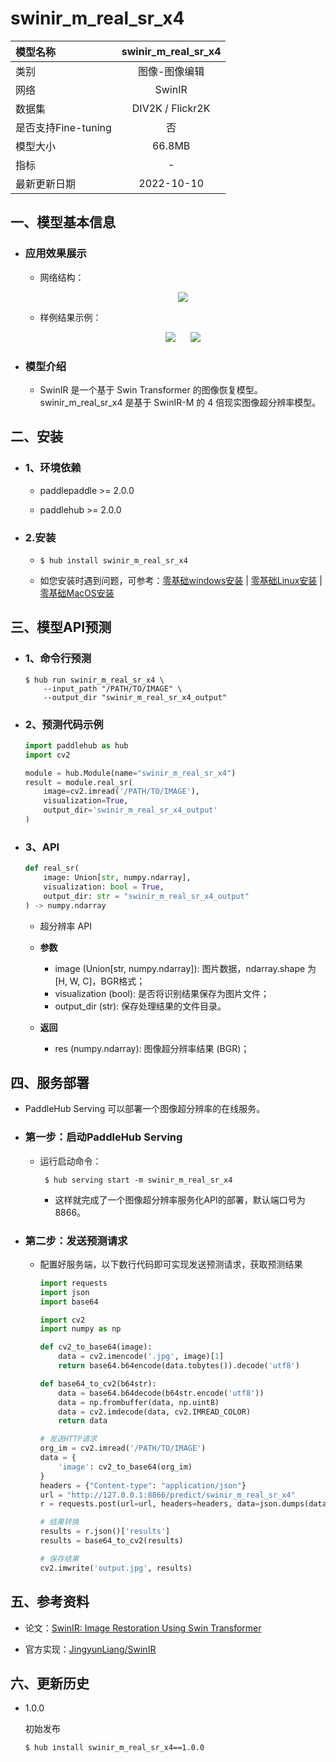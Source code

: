 # swinir_m_real_sr_x4

|模型名称|swinir_m_real_sr_x4|
| :--- | :---: |
|类别|图像-图像编辑|
|网络|SwinIR|
|数据集|DIV2K / Flickr2K|
|是否支持Fine-tuning|否|
|模型大小|66.8MB|
|指标|-|
|最新更新日期|2022-10-10|


## 一、模型基本信息

- ### 应用效果展示

  - 网络结构：
      <p align="center">
      <img src="https://ai-studio-static-online.cdn.bcebos.com/b3c6bfc3dfc14078adcf3dc19acaf04acd4b064770384e2bbd8865697c7dbc91" hspace='10'/> <br />
      </p>

  - 样例结果示例：
      <p align="center">
      <img src="https://ai-studio-static-online.cdn.bcebos.com/c5517af6c3f944c4b281aedc417a4f8c02c0a969d0dd494c9106c4ff2709fc2f" hspace='10'/>
      <img src="https://ai-studio-static-online.cdn.bcebos.com/183c5821029f45bbb78d1700ab8297baabba15f82ab4467e88414bbed056ccf0" hspace='10'/>
      </p>

- ### 模型介绍

  - SwinIR 是一个基于 Swin Transformer 的图像恢复模型。swinir_m_real_sr_x4 是基于 SwinIR-M 的 4 倍现实图像超分辨率模型。



## 二、安装

- ### 1、环境依赖

  - paddlepaddle >= 2.0.0

  - paddlehub >= 2.0.0  

- ### 2.安装

    - ```shell
      $ hub install swinir_m_real_sr_x4
      ```
    -  如您安装时遇到问题，可参考：[零基础windows安装](../../../../docs/docs_ch/get_start/windows_quickstart.md)
      | [零基础Linux安装](../../../../docs/docs_ch/get_start/linux_quickstart.md) | [零基础MacOS安装](../../../../docs/docs_ch/get_start/mac_quickstart.md)

## 三、模型API预测
  - ### 1、命令行预测

    ```shell
    $ hub run swinir_m_real_sr_x4 \
        --input_path "/PATH/TO/IMAGE" \
        --output_dir "swinir_m_real_sr_x4_output"
    ```

  - ### 2、预测代码示例

    ```python
    import paddlehub as hub
    import cv2

    module = hub.Module(name="swinir_m_real_sr_x4")
    result = module.real_sr(
        image=cv2.imread('/PATH/TO/IMAGE'),
        visualization=True,
        output_dir='swinir_m_real_sr_x4_output'
    )
    ```

  - ### 3、API

    ```python
    def real_sr(
        image: Union[str, numpy.ndarray],
        visualization: bool = True,
        output_dir: str = "swinir_m_real_sr_x4_output"
    ) -> numpy.ndarray
    ```

    - 超分辨率 API

    - **参数**

      * image (Union\[str, numpy.ndarray\]): 图片数据，ndarray.shape 为 \[H, W, C\]，BGR格式；
      * visualization (bool): 是否将识别结果保存为图片文件；
      * output\_dir (str): 保存处理结果的文件目录。

    - **返回**

      * res (numpy.ndarray): 图像超分辨率结果 (BGR)；

## 四、服务部署

- PaddleHub Serving 可以部署一个图像超分辨率的在线服务。

- ### 第一步：启动PaddleHub Serving

  - 运行启动命令：

    ```shell
     $ hub serving start -m swinir_m_real_sr_x4
    ```

    - 这样就完成了一个图像超分辨率服务化API的部署，默认端口号为8866。

- ### 第二步：发送预测请求

  - 配置好服务端，以下数行代码即可实现发送预测请求，获取预测结果

    ```python
    import requests
    import json
    import base64

    import cv2
    import numpy as np

    def cv2_to_base64(image):
        data = cv2.imencode('.jpg', image)[1]
        return base64.b64encode(data.tobytes()).decode('utf8')

    def base64_to_cv2(b64str):
        data = base64.b64decode(b64str.encode('utf8'))
        data = np.frombuffer(data, np.uint8)
        data = cv2.imdecode(data, cv2.IMREAD_COLOR)
        return data

    # 发送HTTP请求
    org_im = cv2.imread('/PATH/TO/IMAGE')
    data = {
        'image': cv2_to_base64(org_im)
    }
    headers = {"Content-type": "application/json"}
    url = "http://127.0.0.1:8866/predict/swinir_m_real_sr_x4"
    r = requests.post(url=url, headers=headers, data=json.dumps(data))

    # 结果转换
    results = r.json()['results']
    results = base64_to_cv2(results)

    # 保存结果
    cv2.imwrite('output.jpg', results)
    ```

## 五、参考资料

* 论文：[SwinIR: Image Restoration Using Swin Transformer](https://arxiv.org/abs/2108.10257)

* 官方实现：[JingyunLiang/SwinIR](https://github.com/JingyunLiang/SwinIR)

## 六、更新历史

* 1.0.0

  初始发布

  ```shell
  $ hub install swinir_m_real_sr_x4==1.0.0
  ```
